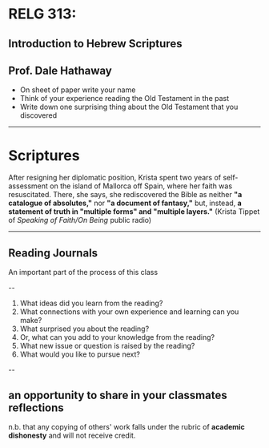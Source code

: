 # RELG 313: 

## Introduction to Hebrew Scriptures

Prof. Dale Hathaway
---------------------
- On sheet of paper write your name
- Think of your experience reading the Old Testament in the past
- Write down one surprising thing about the Old Testament that you discovered

---

#  Scriptures

After resigning her diplomatic position, Krista spent two years of self-assessment on the island of Mallorca off Spain, where her faith was resuscitated. There, she says, she rediscovered the Bible as neither **"a catalogue of absolutes,"** nor **"a document of fantasy,"** but, instead, **a statement of truth in "multiple forms" and "multiple layers."** (Krista Tippet of *Speaking of Faith/On Being* public radio)

---

## Reading Journals

An important part of the process of this class

--


1. What ideas did you learn from the reading? 
2. What connections with your own experience and learning can you make?
3. What surprised you about the reading? 
4. Or, what can you add to your knowledge from the reading?
5. What new issue or question is raised by the reading? 
6. What would you like to pursue next?

--

## an opportunity to share in your classmates reflections

n.b. that any copying of others' work falls under the rubric of **academic dishonesty** and will not receive credit.
